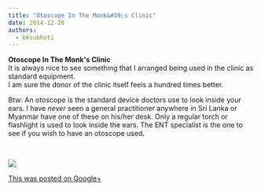 ```yaml
---
title: "Otoscope In The Monk&#39;s Clinic"
date: 2014-12-28
authors: 
  - bksubhuti
---
```


**Otoscope In The Monk's Clinic**  
It is always nice to see something that I arranged being used in the clinic as standard equipment.  
I am sure the donor of the clinic itself feels a hundred times better.  
  
Btw: An otoscope is the standard device doctors use to look inside your ears. I have _never_ seen a general practitioner anywhere in Sri Lanka or Myanmar have one of these on his/her desk. Only a regular torch or flashlight is used to look inside the ears. The ENT specialist is the one to see if you wish to have an otoscope used.  
  
﻿

![](https://lh6.googleusercontent.com/-wetpRnHAshs/VJ-exopowuI/AAAAAAAAKyc/GuJeTU_YDCE/w506-h750/14%2B-%2B1)

[This was posted on Google+](https://plus.google.com/+BhikkhuSubhuti/posts/8LK4n73u7Ui)